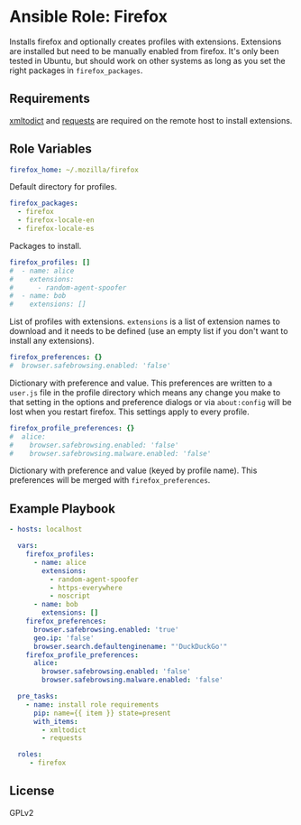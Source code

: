 # Ansible Role: Firefox

Installs firefox and optionally creates profiles with extensions.
Extensions are installed but need to be manually enabled from firefox.
It's only been tested in Ubuntu, but should work on other systems as long as
you set the right packages in `firefox_packages`.

## Requirements

[xmltodict][0] and [requests][1] are required on the remote host to install
extensions.

## Role Variables

```yaml
firefox_home: ~/.mozilla/firefox
```

Default directory for profiles.

```yaml
firefox_packages:
  - firefox
  - firefox-locale-en
  - firefox-locale-es
```

Packages to install.

```yaml
firefox_profiles: []
#  - name: alice
#    extensions:
#      - random-agent-spoofer
#  - name: bob
#    extensions: []
```

List of profiles with extensions. `extensions` is a list of extension names to
download and it needs to be defined (use an empty list if you don't want to
install any extensions).

```yaml
firefox_preferences: {}
#  browser.safebrowsing.enabled: 'false'
```

Dictionary with preference and value. This preferences are written to a `user.js`
file in the profile directory which means any change you make to that setting in
the options and preference dialogs or via `about:config` will be lost when you
restart firefox. This settings apply to every profile.

```yaml
firefox_profile_preferences: {}
#  alice:
#    browser.safebrowsing.enabled: 'false'
#    browser.safebrowsing.malware.enabled: 'false'
```

Dictionary with preference and value (keyed by profile name). This preferences
will be merged with `firefox_preferences`.

## Example Playbook

```yaml
- hosts: localhost

  vars:
    firefox_profiles:
      - name: alice
        extensions:
          - random-agent-spoofer
          - https-everywhere
          - noscript
      - name: bob
        extensions: []
    firefox_preferences:
      browser.safebrowsing.enabled: 'true'
      geo.ip: 'false'
      browser.search.defaultenginename: "'DuckDuckGo'"
    firefox_profile_preferences:
      alice:
        browser.safebrowsing.enabled: 'false'
        browser.safebrowsing.malware.enabled: 'false'

  pre_tasks:
    - name: install role requirements
      pip: name={{ item }} state=present
      with_items:
        - xmltodict
        - requests

  roles:
     - firefox
```

License
-------

GPLv2



[0]: https://github.com/martinblech/xmltodict "xmltodict"
[1]: http://docs.python-requests.org/en/master "requests"
